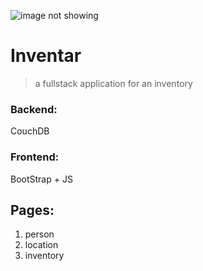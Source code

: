 <p><img src="https://picsum.photos/id/1/200/200" alt="image not showing" title="inventory" /></p>

# Inventar
> a fullstack application for an inventory 

### Backend: 
CouchDB

### Frontend:
BootStrap + JS

## Pages:
1. person
2. location
3. inventory
